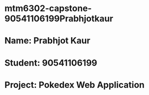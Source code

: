 # mtm6302-capstone-90541106199Prabhjotkaur
# Name: Prabhjot Kaur
# Student: 90541106199
# Project: Pokedex Web Application
